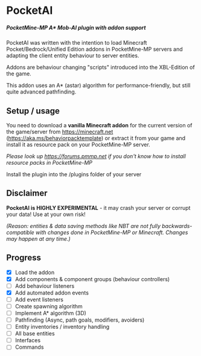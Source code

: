 # PocketAI
##### PocketMine-MP A\* Mob-AI plugin with addon support
PocketAI was written with the intention to load Minecraft Pocket/Bedrock/Unified Edition addons in PocketMine-MP servers and adapting the client entity behaviour to server entities.

Addons are behaviour changing "scripts" introduced into the XBL-Edition of the game.

This addon uses an A* (astar) algorithm for performance-friendly, but still quite advanced pathfinding.

## Setup / usage
You need to download a __vanilla Minecraft addon__ for the current version of the game/server from
https://minecraft.net (https://aka.ms/behaviorpacktemplate) or extract it from your game
and install it as resource pack on your PocketMine-MP server.

_Please look up
https://forums.pmmp.net if you don't know how to install resource packs in PocketMine-MP_

Install the plugin into the /plugins folder of your server

## Disclaimer
**PocketAI is HIGHLY EXPERIMENTAL** - it may crash your server or corrupt your data! Use at your own risk!

_(Reason: entities & data saving methods like NBT are not fully backwards-compatible with changes done in PocketMine-MP or Minecraft. Changes may happen at any time.)_

## Progress
- [x] Load the addon
- [x] Add components & component groups (behaviour controllers)
- [ ] Add behaviour listeners
- [x] Add automated addon events
- [ ] Add event listeners
- [ ] Create spawning algorithm
- [ ] Implement A\* algorithm (3D)
- [ ] Pathfinding (Async, path goals, modifiers, avoiders)
- [ ] Entity inventories / inventory handling
- [ ] All base entities
- [ ] Interfaces
- [ ] Commands